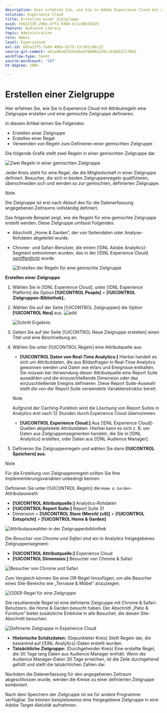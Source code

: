 ```yaml
---
description: Hier erfahren Sie, wie Sie in Adobe Experience Cloud mit Attributregeln eine Zielgruppe erstellen und eine gemischte Zielgruppe definieren.
solution: Experience Cloud
title: Erstellen einer Zielgruppe
uuid: 7e622539-296e-4ff3-93b0-ec1c08b35429
feature: Audience Library
topic: Administration
role: Admin
level: Experienced
exl-id: b65a12f5-fa89-400a-b279-13c381cd6c22
source-git-commit: eb2ad8a8255915be47b6002a78cc810b522170d2
workflow-type: tm+mt
source-wordcount: '507'
ht-degree: 100%

---
```


# Erstellen einer Zielgruppe

Hier erfahren Sie, wie Sie in Experience Cloud mit Attributregeln eine Zielgruppe erstellen und eine gemischte Zielgruppe definieren.

In diesem Artikel lernen Sie Folgendes:

* Erstellen einer Zielgruppe
* Erstellen einer Regel
* Verwenden von Regeln zum Definieren einer gemischten Zielgruppe

Die folgende Grafik stellt zwei Regeln in einer gemischten Zielgruppe dar.

![Zwei Regeln in einer gemischten Zielgruppe](assets/audience_sharing.png)

Jeder Kreis steht für eine Regel, die die Mitgliedschaft in einer Zielgruppe definiert. Besucher, die sich in beiden Zielgruppenregeln qualifizieren, überschneiden sich und werden so zur gemischten, definierten Zielgruppe.

>[!NOTE]
>
>Die Zielgruppe ist erst nach Ablauf des für die Datenerfassung angegebenen Zeitraums vollständig definiert.

Das folgende Beispiel zeigt, wie die Regeln für eine gemischte Zielgruppe erstellt werden. Diese Zielgruppe umfasst Folgendes:

* Abschnitt „Home &amp; Garden“, der von Seitendaten oder Analyse-Rohdaten abgeleitet wurde.
* Chrome- und Safari-Benutzer, die einem [!DNL Adobe Analytics]-Segment entnommen wurden, das in der [!DNL Experience Cloud] [veröffentlicht](audience-library.md#task_32FEEFE0B32E4E388CD4D892D727282A) wurde.

   ![Erstellen der Regeln für eine gemischte Zielgruppe](assets/audience_create.png)

**Erstellen einer Zielgruppe**

1. Wählen Sie in [!DNL Experience Cloud], unter [!DNL Experience Platform] die Option **[!UICONTROL People]** > **[!UICONTROL Zielgruppen-Bibliothek].**.
1. Wählen Sie auf der Seite [!UICONTROL Zielgruppen] die Option **[!UICONTROL Neu]** aus. ![add](assets/add_icon_small.png)

   ![Schritt Ergebnis](assets/audience_create_new.png)

1. Geben Sie auf der Seite [!UICONTROL Neue Zielgruppe erstellen] einen Titel und eine Beschreibung an.
1. Wählen Sie unter [!UICONTROL Regeln] eine Attributquelle aus:

   * **[!UICONTROL Daten von Real-Time Analytics:]** Hierbei handelt es sich um Attributdaten, die aus Bildanfragen in Real-Time Analytics gewonnen werden und Daten wie eVars und Ereignisse enthalten. Sie müssen bei Verwendung dieser Attributquelle eine Report Suite auswählen und die einzuschließende Dimension oder das einzuschließende Ereignis definieren. Diese Report Suite-Auswahl stellt die von der Report Suite verwendete Variablenstruktur bereit.
   >[!NOTE]
   >
   >Aufgrund der Caching-Funktion wird die Löschung von Report Suites in Analytics erst nach 12 Stunden durch Experience Cloud übernommen.

   * **[!UICONTROL Experience Cloud:]** Aus [!DNL Experience Cloud]-Quellen abgeleitete Attributdaten. Hierbei kann es sich z. B. um Daten aus Zielgruppensegmenten handeln, die Sie in [!DNL Analytics] erstellen, oder Daten aus [!DNL Audience Manager].

1. Definieren Sie Zielgruppenregeln und wählen Sie dann **[!UICONTROL Speichern] aus.**

>[!NOTE]
>
>Für die Erstellung von Zielgruppenregeln sollten Sie Ihre Implementierungsvariablen unbedingt kennen.

Definieren Sie unter [!UICONTROL Regeln] die *`Home & Garden`*-Attributauswahl:

* **[!UICONTROL Attributquelle:]** Analytics-Rohdaten
* **[!UICONTROL Report Suite:]** Report Suite 31
* Dimension = **[!UICONTROL Store (Merch) (v6)]** > **[!UICONTROL Entspricht]** > **[!UICONTROL Home &amp; Garden]**

![Attributauswahlen in der Zielgruppenbibliothek](assets/home_garden.png)

Die *Besucher von Chrome und Safari* sind ein in Analytics freigegebenes Zielgruppensegment:

* **[!UICONTROL Attributquelle:]** Experience Cloud
* **[!UICONTROL Dimension:]** Besucher von Chrome &amp; Safari

![Besucher von Chrome und Safari](assets/chrome_safari.png)

Zum Vergleich können Sie eine *OR*-Regel hinzufügen, um alle Besucher eines Site-Bereichs wie „Terrasse &amp; Möbel“ anzuzeigen.

![ODER-Regel für eine Zielgruppe](assets/audiences_rule_patio.png)

Die resultierende Regel ist eine definierte Zielgruppe mit Chrome &amp; Safari-Benutzern, die Home &amp; Garden besucht haben. Der Abschnitt „Patio &amp; Furniture“ bietet zusätzliche Einblicke in alle Besucher, die diesen Site-Abschnitt besuchen.

![Definierte Zielgruppe in Experience Cloud](assets/defined_audience.png)

* **Historische Schätzdaten:** (Gepunkteter Kreis) Stellt Regeln dar, die basierend auf [!DNL Analytics]-Daten erstellt wurden.
* **Tatsächliche Zielgruppe:** (Durchgehender Kreis) Eine erstellte Regel, die 30 Tage lang Daten aus Audience Manager enthält. Wenn die Audience Manager-Daten 30 Tage erreichen, ist die Zeile durchgehend gefüllt und stellt die tatsächlichen Zahlen dar.

Nachdem die Datenerfassung für den angegebenen Zeitraum abgeschlossen wurde, werden die Kreise zu einer definierten Zielgruppe kombiniert.

Nach dem Speichern der Zielgruppe ist sie für andere Programme verfügbar. Sie können beispielsweise eine freigegebene Zielgruppe in eine Adobe Target-Aktivität aufnehmen.
